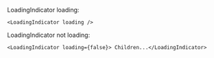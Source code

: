 LoadingIndicator loading:

    <LoadingIndicator loading />

LoadingIndicator not loading:

    <LoadingIndicator loading={false}> Children...</LoadingIndicator>
